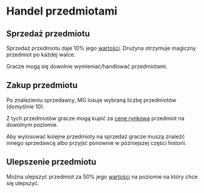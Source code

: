 # Handel przedmiotami

## Sprzedaż przedmiotu

Sprzedaż przedmiotu daje 10% jego [wartości](#file-wartosc-przedmiotu-md). Drużyna otrzymuje magiczny przedmiot po każdej walce.

Gracze mogą się dowolnie wymieniać/handlować przedmiotami.


## Zakup przedmiotu

Po znalezieniu sprzedawcy, MG losuje wybraną liczbę przedmiotów (domyślnie 10).

Z tych przedmiotów gracze mogą kupić za [cenę rynkową](#file-wartosc-przedmiotu-md) przedmiot na dowolnym poziomie.

Aby wylosować kolejne przedmioty na sprzedaż gracze muszą znaleźć innego sprzedawcę albo przyjść ponownie w późniejszej części historii.

## Ulepszenie przedmiotu

Można ulepszyć przedmiot za 50% jego [wartości](#file-wartosc-przedmiotu-md) na poziomie na który chce się ulepszyć.
